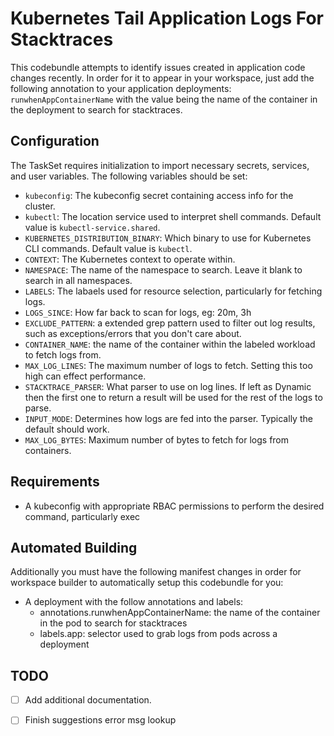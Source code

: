# Kubernetes Tail Application Logs For Stacktraces

This codebundle attempts to identify issues created in application code changes recently. 
In order for it to appear in your workspace, just add the following annotation to your application deployments:
`runwhenAppContainerName` with the value being the name of the container in the deployment to search for stacktraces.

## Configuration
The TaskSet requires initialization to import necessary secrets, services, and user variables. The following variables should be set:

- `kubeconfig`: The kubeconfig secret containing access info for the cluster.
- `kubectl`: The location service used to interpret shell commands. Default value is `kubectl-service.shared`.
- `KUBERNETES_DISTRIBUTION_BINARY`: Which binary to use for Kubernetes CLI commands. Default value is `kubectl`.
- `CONTEXT`: The Kubernetes context to operate within.
- `NAMESPACE`: The name of the namespace to search. Leave it blank to search in all namespaces.
- `LABELS`: The labaels used for resource selection, particularly for fetching logs.
- `LOGS_SINCE`: How far back to scan for logs, eg: 20m, 3h
- `EXCLUDE_PATTERN`: a extended grep pattern used to filter out log results, such as exceptions/errors that you don't care about.
- `CONTAINER_NAME`: the name of the container within the labeled workload to fetch logs from.
- `MAX_LOG_LINES`: The maximum number of logs to fetch. Setting this too high can effect performance.
- `STACKTRACE_PARSER`: What parser to use on log lines. If left as Dynamic then the first one to return a result will be used for the rest of the logs to parse.
- `INPUT_MODE`: Determines how logs are fed into the parser. Typically the default should work.
- `MAX_LOG_BYTES`: Maximum number of bytes to fetch for logs from containers.

## Requirements
- A kubeconfig with appropriate RBAC permissions to perform the desired command, particularly exec

## Automated Building
Additionally you must have the following manifest changes in order for workspace builder to automatically setup this codebundle for you:

- A deployment with the follow annotations and labels:
    -   annotations.runwhenAppContainerName: the name of the container in the pod to search for stacktraces
    -   labels.app: selector used to grab logs from pods across a deployment

## TODO
- [ ] Add additional documentation.
- [ ] Finish suggestions error msg lookup

